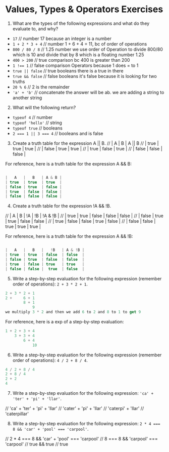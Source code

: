 # Values, Types & Operators Exercises

1. What are the types of the following expressions and what do they evaluate to, and why?
* `17` // number 17 because an integer is a number
* `1 + 2 * 3 + 4` // number 1 + 6 + 4 = 11, bc of order of operations
* `800 / 80 / 8` // 1.25 number we use order of Operation to divide 800/80 which is 10 and divide that by 8 which is a floating number 1.25
* `400 > 200` // true comparison bc 400 is greater than 200
* `1 !== 1` // false comparison Operators because 1 does = to 1
* `true || false` // true booleans there is a true in there
* `true && false` // false booleans it's false because it is looking for two truths
* `20 % 6` // 2 is the remainder
* `'a' + 'b'` // concatenate the answer will be ab. we are adding a string to another string

2. What will the following return?
* `typeof 4` // number
*  `typeof 'hello'` // string
*  `typeof true` // booleans
* `2 === 1 || 3 === 4` // booleans and is false

3. Create a truth table for the expression A || B.
// |  A    |   B   |  A || B
// | true  | true  | true   |
// | false | true  | true   |
// | true  | false | true   |
// | false | false | false  |

For reference, here is a truth table for the expression A && B:

``` js

|   A   |   B   | A & B |
| true  | true  | true  |
| false | true  | false |
| true  | false | false |
| false | false | false |

```
4. Create a truth table for the expression !A && !B.

// |   A   |   B   |  !A   |   !B   | !A & !B |
// | true  | true  | false | false  |  false  |
// | false | true  | true  | false  |  false  |
// | true  | false | false | true   |  false  |
// | false | false | true  | true   |  true   |

For reference, here is a truth table for the expression A && !B:

``` js

|   A   |   B   |   !B   | A & !B |
| true  | true  | false  | false  |
| false | true  | false  | false  |
| true  | false | true   | true   |
| false | false |  true  | false  |

```
5. Write a step-by-step evaluation for the following expression (remember order of operations): `2 + 3 * 2 + 1`.

``` js
2 + 3 * 2 + 1
2 +     6 + 1
        8 + 1
            9   
we multiply 3 * 2 and then we add 6 to 2 and 8 to 1 to get 9
```

  For reference, here is a exp of a step-by-step evaluation:
  ```js
  1 + 2 + 3 + 4
      3 + 3 + 4
          6 + 4
              10
  ```

 6. Write a step-by-step evaluation for the following expression (remember order of operations): `4 / 2 + 8 / 4`.

 ```js
4 / 2 + 8 / 4
2 + 8 / 4
2 + 2
4
 ```

 7. Write a step-by-step evaluation for the following expression: `'ca' + 'ter' + 'pi' + 'llar'`.

// 'ca' + 'ter' + 'pi' + 'llar'
// 'cater' + 'pi' + 'llar'
// 'caterpi' + 'llar'
// 'caterpillar'


 8. Write a step-by-step evaluation for the following expression: `2 * 4 === 8 && 'car' + 'pool' === 'carpool'`.

// 2 * 4 === 8 && 'car' + 'pool' === 'carpool'
//     8 === 8    &&    'carpool' === 'carpool'
//      true      &&        true
//              true

